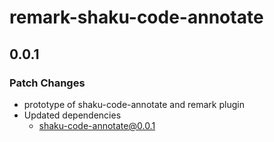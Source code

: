 # remark-shaku-code-annotate

## 0.0.1

### Patch Changes

- prototype of shaku-code-annotate and remark plugin
- Updated dependencies
  - shaku-code-annotate@0.0.1
